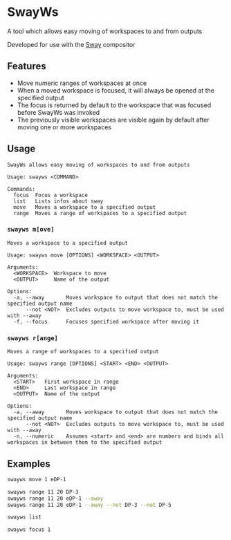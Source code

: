 # SwayWs
A tool which allows easy moving of workspaces to and from outputs

Developed for use with the [Sway](https://swaywm.org/) compositor

## Features
- Move numeric ranges of workspaces at once
- When a moved workspace is focused, it will always be opened at the specified output
- The focus is returned by default to the workspace that was focused before SwayWs was invoked
- The previously visible workspaces are visible again by default after moving one or more workspaces

## Usage

```
SwayWs allows easy moving of workspaces to and from outputs

Usage: swayws <COMMAND>

Commands:
  focus  Focus a workspace
  list   Lists infos about sway
  move   Moves a workspace to a specified output
  range  Moves a range of workspaces to a specified output
```

### `swayws m[ove]`
```
Moves a workspace to a specified output

Usage: swayws move [OPTIONS] <WORKSPACE> <OUTPUT>

Arguments:
  <WORKSPACE>  Workspace to move
  <OUTPUT>     Name of the output

Options:
  -a, --away       Moves workspace to output that does not match the specified output name
      --not <NOT>  Excludes outputs to move workspace to, must be used with --away
  -f, --focus      Focuses specified workspace after moving it
```

### `swayws r[ange]`
```
Moves a range of workspaces to a specified output

Usage: swayws range [OPTIONS] <START> <END> <OUTPUT>

Arguments:
  <START>   First workspace in range
  <END>     Last workspace in range
  <OUTPUT>  Name of the output

Options:
  -a, --away       Moves workspace to output that does not match the specified output name
      --not <NOT>  Excludes outputs to move workspace to, must be used with --away
  -n, --numeric    Assumes <start> and <end> are numbers and binds all workspaces in between them to the specified output
```

## Examples
```sh
swayws move 1 eDP-1

swayws range 11 20 DP-3
swayws range 11 20 eDP-1 --away
swayws range 11 20 eDP-1 --away --not DP-3 --not DP-5

swayws list

swayws focus 1
```

